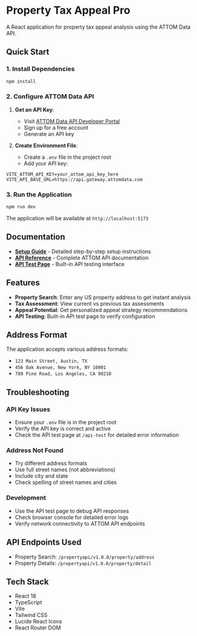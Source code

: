 # Property Tax Appeal Pro

A React application for property tax appeal analysis using the ATTOM Data API.

## Quick Start

### 1. Install Dependencies

```bash
npm install
```

### 2. Configure ATTOM Data API

1. **Get an API Key**: 
   - Visit [ATTOM Data API Developer Portal](https://api.developer.attomdata.com/)
   - Sign up for a free account
   - Generate an API key

2. **Create Environment File**:
   - Create a `.env` file in the project root
   - Add your API key:

```env
VITE_ATTOM_API_KEY=your_attom_api_key_here
VITE_API_BASE_URL=https://api.gateway.attomdata.com
```

### 3. Run the Application

```bash
npm run dev
```

The application will be available at `http://localhost:5173`

## Documentation

- **[Setup Guide](SETUP.md)** - Detailed step-by-step setup instructions
- **[API Reference](ATTOM_API_REFERENCE.md)** - Complete ATTOM API documentation
- **[API Test Page](http://localhost:5173/api-test)** - Built-in API testing interface

## Features

- **Property Search**: Enter any US property address to get instant analysis
- **Tax Assessment**: View current vs previous tax assessments
- **Appeal Potential**: Get personalized appeal strategy recommendations
- **API Testing**: Built-in API test page to verify configuration

## Address Format

The application accepts various address formats:

- `123 Main Street, Austin, TX`
- `456 Oak Avenue, New York, NY 10001`
- `789 Pine Road, Los Angeles, CA 90210`

## Troubleshooting

### API Key Issues
- Ensure your `.env` file is in the project root
- Verify the API key is correct and active
- Check the API test page at `/api-test` for detailed error information

### Address Not Found
- Try different address formats
- Use full street names (not abbreviations)
- Include city and state
- Check spelling of street names and cities

### Development
- Use the API test page to debug API responses
- Check browser console for detailed error logs
- Verify network connectivity to ATTOM API endpoints

## API Endpoints Used

- Property Search: `/propertyapi/v1.0.0/property/address`
- Property Details: `/propertyapi/v1.0.0/property/detail`

## Tech Stack

- React 18
- TypeScript
- Vite
- Tailwind CSS
- Lucide React Icons
- React Router DOM 
